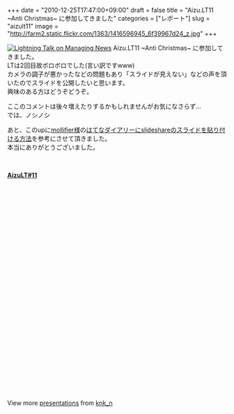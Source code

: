 +++
date = "2010-12-25T17:47:00+09:00"
draft = false
title = "Aizu.LT11 ~Anti Christmas~ に参加してきました"
categories = ["レポート"]
slug = "aizult11"
image = "http://farm2.static.flickr.com/1363/1416596945_6f39967d24_z.jpg"
+++

<a href="http://www.flickr.com/photos/96005110@N00/1416596945/" title="Lightning Talk on Managing News by willwhitedc, on Flickr" target="_blank"><img class="flickr_photo" src="http://farm2.static.flickr.com/1363/1416596945_6f39967d24_z.jpg" alt="Lightning Talk on Managing News" /></a>
Aizu.LT11 ~Anti Christmas~ に参加してきました。<br />
LTは2回目故ボロボロでした(言い訳ですwww)<br />
カメラの調子が悪かったなどの問題もあり「スライドが見えない」などの声を頂いたのでスライドを公開したいと思います。<br />
興味のある方はどうぞどうぞ。

<!--more-->

ここのコメントは後々増えたりするかもしれませんがお気になさらず…<br />
では、ノシノシ

あと、このupに<a href="http://d.hatena.ne.jp/mollifier/about">mollifier様</a>の<a href="http://d.hatena.ne.jp/mollifier/20090504/p1">はてなダイアリーにslideshareのスライドを貼り付ける方法</a>を参考にさせて頂きました。<br />
本当にありがとうございました。<br />
<br />
<br />
<object style="width:595px" id="__ss_8787335"> <strong style="display:block;margin:12px 0 4px"><a href="http://www.slideshare.net/knk_n/aizult11-8787335" title="AizuLT#11" target="_blank">AizuLT#11</a></strong> <object id="__sse8787335" width="595" height="497"> <param name="movie" value="http://static.slidesharecdn.com/swf/ssplayer2.swf?doc=aizult11-101225041112-phpapp02-110806071921-phpapp01&stripped_title=aizult11-8787335&userName=knk_n" /> <param name="allowFullScreen" value="true"/> <param name="allowScriptAccess" value="always"/> <param name="wmode" value="transparent"/> <embed name="__sse8787335" src="http://static.slidesharecdn.com/swf/ssplayer2.swf?doc=aizult11-101225041112-phpapp02-110806071921-phpapp01&stripped_title=aizult11-8787335&userName=knk_n" type="application/x-shockwave-flash" allowscriptaccess="always" allowfullscreen="true" wmode="transparent" width="595" height="497"></embed> </object> <div style="padding:5px 0 12px"> View more <a href="http://www.slideshare.net/" target="_blank">presentations</a> from <a href="http://www.slideshare.net/knk_n" target="_blank">knk_n</a> </div> </object>
